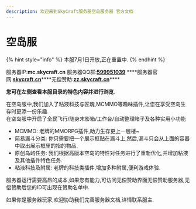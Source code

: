 ```yaml
---
description: 欢迎来到SkyCraft服务器空岛服务器 官方文档
---
```


# 空岛服

{% hint style="info" %}
本服7月1日开放,正在重置中.
{% endhint %}

服务器IP:**mc.skycraft.cn** 服务器QQ群:[**599951039**](https://jq.qq.com/?_wv=1027&k=5FAjah40) ****服务器官网:[**skycraft.cn​**](https://skycraft.cn/) ****无偿赞助:[**zz.skycraft.cn​**](https://zz.skycraft.cn/)\*\*\*\*

**您可在左侧查看本服目录的特色内容并进行浏览.**

在空岛服中,我们加入了粘液科技与匠魂,MCMMO等趣味插件,让您在享受空岛生存时更添一份乐趣.  
在空岛服中开启了全民飞行/随身末影箱/工作台/自动整理箱子及各种实用小功能

* MCMMO: 老牌的MMORPG插件,助力生存更上一层楼~
* 简易漏斗分类: 你只需要把一个展示框贴在漏斗上,然后,漏斗只会从上面的容器中取出展示框里的指的物品.
* 原创岛屿任务: 我们根据高版本空岛的特性对任务进行了重新优化,并增加粘液及其他插件特色任务.
* 粘液科技及附属: 老牌的科技类插件,增加多种附属,便利游戏体验.

服务器运行需要高昂的成本,如果您有能力,可访问无偿赞助界面无偿赞助服务器,无偿赞助后您的ID可出现在赞助名单中.

如果你是服务器玩家,欢迎协助我们完善服务器文档,详情联系服主.

